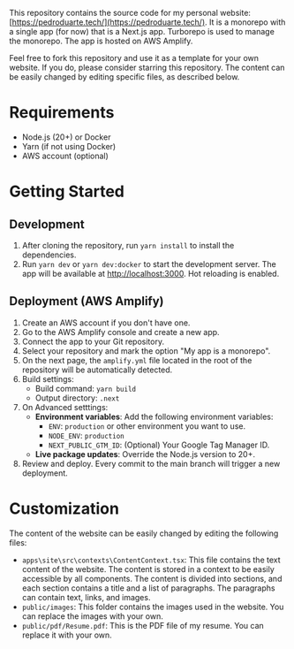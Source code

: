This repository contains the source code for my personal website: [https://pedroduarte.tech/](https://pedroduarte.tech/). It is a monorepo with a single app (for now) that is a Next.js app. Turborepo is used to manage the monorepo. The app is hosted on AWS Amplify.

Feel free to fork this repository and use it as a template for your own website. If you do, please consider starring this repository. The content can be easily changed by editing specific files, as described below.

# Requirements

- Node.js (20+) or Docker
- Yarn (if not using Docker)
- AWS account (optional)

# Getting Started

## Development

1. After cloning the repository, run `yarn install` to install the dependencies.
2. Run `yarn dev` or `yarn dev:docker` to start the development server. The app will be available at [http://localhost:3000](http://localhost:3000). Hot reloading is enabled.

## Deployment (AWS Amplify)

1. Create an AWS account if you don't have one.
2. Go to the AWS Amplify console and create a new app.
3. Connect the app to your Git repository.
4. Select your repository and mark the option "My app is a monorepo".
5. On the next page, the `amplify.yml` file located in the root of the repository will be automatically detected.
6. Build settings:
   - Build command: `yarn build`
   - Output directory: `.next`
7. On Advanced setttings:
   - **Environment variables**: Add the following environment variables:
     - `ENV`: `production` or other environment you want to use.
     - `NODE_ENV`: `production`
     - `NEXT_PUBLIC_GTM_ID`: (Optional) Your Google Tag Manager ID.
   - **Live package updates**: Override the Node.js version to 20+.
8. Review and deploy. Every commit to the main branch will trigger a new deployment.

# Customization

The content of the website can be easily changed by editing the following files:

- `apps\site\src\contexts\ContentContext.tsx`: This file contains the text content of the website. The content is stored in a context to be easily accessible by all components. The content is divided into sections, and each section contains a title and a list of paragraphs. The paragraphs can contain text, links, and images.
- `public/images`: This folder contains the images used in the website. You can replace the images with your own.
- `public/pdf/Resume.pdf`: This is the PDF file of my resume. You can replace it with your own.
